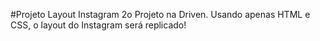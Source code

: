#Projeto Layout Instagram
2o Projeto na Driven. Usando apenas HTML e CSS, o layout do Instagram será replicado! 